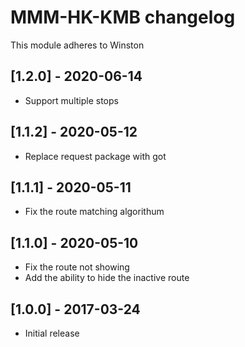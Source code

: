 # MMM-HK-KMB changelog
This module adheres to Winston

## [1.2.0] - 2020-06-14
* Support multiple stops

## [1.1.2] - 2020-05-12
* Replace request package with got

## [1.1.1] - 2020-05-11
* Fix the route matching algorithum

## [1.1.0] - 2020-05-10
* Fix the route not showing
* Add the ability to hide the inactive route

## [1.0.0] - 2017-03-24 
* Initial release